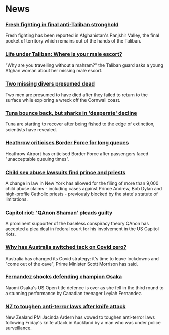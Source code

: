 # News
### [Fresh fighting in final anti-Taliban stronghold](https://www.bbc.com/news/world-asia-58443679)
Fresh fighting has been reported in Afghanistan's Panjshir Valley, the final pocket of territory which remains out of the hands of the Taliban.
### [Life under Taliban: Where is your male escort?](https://www.bbc.com/news/world-asia-58437713)
"Why are you travelling without a mahram?" the Taliban guard asks a young Afghan woman about her missing male escort. 
### [Two missing divers presumed dead](https://www.bbc.com/news/uk-england-cornwall-58443729)
Two men are presumed to have died after they failed to return to the surface while exploring a wreck off the Cornwall coast.
### [Tuna bounce back, but sharks in 'desperate' decline](https://www.bbc.com/news/science-environment-58441142)
Tuna are starting to recover after being fished to the edge of extinction, scientists have revealed.
### [Heathrow criticises Border Force for long queues](https://www.bbc.com/news/uk-58448565)
Heathrow Airport has criticised Border Force after passengers faced "unacceptable queuing times". 
### [Child sex abuse lawsuits find prince and priests](https://www.bbc.com/news/world-us-canada-58322592)
 A change in law in New York has allowed for the filing of more than 9,000 child abuse claims - including cases against Prince Andrew, Bob Dylan and high-profile Catholic priests - previously blocked by the state's statute of limitations. 
### [Capitol riot: 'QAnon Shaman' pleads guilty](https://www.bbc.com/news/world-us-canada-58441174)
A prominent supporter of the baseless conspiracy theory QAnon has accepted a plea deal in federal court for his involvement in the US Capitol riots.
### [Why has Australia switched tack on Covid zero?](https://www.bbc.com/news/world-australia-58406526)
Australia has changed its Covid strategy: it's time to leave lockdowns and "come out of the cave", Prime Minister Scott Morrison has said.
### [Fernandez shocks defending champion Osaka](https://www.bbc.com/sport/tennis/58442969)
Naomi Osaka's US Open title defence is over as she fell in the third round to a stunning performance by Canadian teenager Leylah Fernandez.
### [NZ to toughen anti-terror laws after knife attack](https://www.bbc.com/news/world-asia-58446260)
New Zealand PM Jacinda Ardern has vowed to toughen anti-terror laws following Friday's knife attack in Auckland by a man who was under police surveillance.
